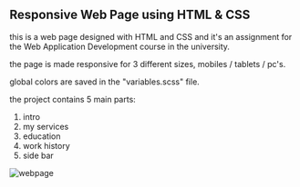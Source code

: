 ## Responsive Web Page using HTML & CSS

this is a web page designed with HTML and CSS and it's an assignment for the
Web Application Development course in the university.

the page is made responsive for 3 different sizes, mobiles / tablets / pc's.

global colors are saved in the "variables.scss" file.

the project contains 5 main parts:

1. intro
2. my services
3. education
4. work history
5. side bar

![webpage](https://user-images.githubusercontent.com/47817615/227747963-48462abc-a0d3-4099-bb05-26699e07e133.png)

